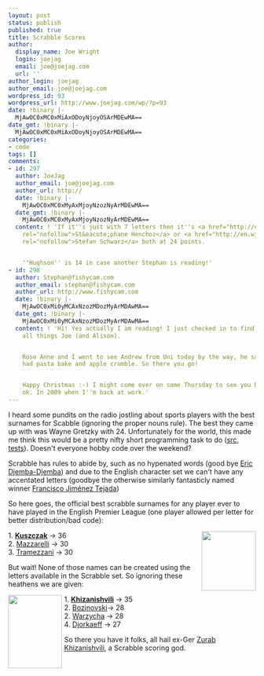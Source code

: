 ```yaml
---
layout: post
status: publish
published: true
title: Scrabble Scores
author:
  display_name: Joe Wright
  login: joejag
  email: joe@joejag.com
  url: ''
author_login: joejag
author_email: joe@joejag.com
wordpress_id: 93
wordpress_url: http://www.joejag.com/wp/?p=93
date: !binary |-
  MjAwOC0xMC0xMiAxODoyNjoyOSArMDEwMA==
date_gmt: !binary |-
  MjAwOC0xMC0xMiAxODoyNjoyOSArMDEwMA==
categories:
- code
tags: []
comments:
- id: 297
  author: JoeJag
  author_email: joe@joejag.com
  author_url: http://
  date: !binary |-
    MjAwOC0xMC0xMyAxMjoyNzozNyArMDEwMA==
  date_gmt: !binary |-
    MjAwOC0xMC0xMyAxMjoyNzozNyArMDEwMA==
  content: ! 'If it''s just with 7 letters then it''s <a href="http://en.wikipedia.org/wiki/St%C3%A9phane_Henchoz"
    rel="nofollow">St&eacute;phane Henchoz</a> or <a href="http://en.wikipedia.org/wiki/Stefan_Schwarz"
    rel="nofollow">Stefan Schwarz</a> both at 24 points.


    ''Hughson'' is 14 in case another Stephan is reading!'
- id: 298
  author: Stephan@fishycam.com
  author_email: stephan@fishycam.com
  author_url: http://www.fishycam.com
  date: !binary |-
    MjAwOC0xMi0yMCAxNzozMDozMyArMDAwMA==
  date_gmt: !binary |-
    MjAwOC0xMi0yMCAxNzozMDozMyArMDAwMA==
  content: ! 'Hi! Yes actually I am reading! I just checked in to find out all about
    all things Joe (and Alison).


    Rose Anne and I went to see Andrew from Uni today by the way, he says hi and we
    had pasta bake and apple crumble. So there you go!


    Happy Christmas :-) I might come over on some Thursday to see you both if that''s
    ok. In 2009 when I''m back at work.'
---
```

<p>I heard some pundits on the radio jostling about sports players with the best surnames for Scabble (ignoring the proper nouns rule).  The best they came up with was Wayne Gretzky with 24.  Unfortunately for the world, this made me think this would be a pretty nifty short programming task to do (<a href="http://www.mywiredempire.com/svn/repos/dave_thomas_kata/src/kata/football/">src</a>, <a href="http://www.mywiredempire.com/svn/repos/dave_thomas_kata/test/kata/football/">tests</a>).  Doesn't everyone hobby code over the weekend?</p>
<p>Scrabble has rules to abide by, such as no hypenated words (good bye <a href="http://en.wikipedia.org/wiki/Eric_Djemba-Djemba">Eric Djemba-Djemba</a>) and due to the English character set we can't have any accentated letters (goodbye the otherwise similarly fantasticly named winner <a href="http://en.wikipedia.org/wiki/Francisco_Jim%C3%A9nez_Tejada">Francisco Jim&eacute;nez Tejada</a>)</p>
<p>So here goes, the official best scrabble surnames for any player ever to have played in the English Premier League (one player allowed per letter for better distribution/bad code):</p>
<p><img style="float: right; padding-left: 5px;" src="{{ site.url }}/images/2008/scrabble_invalid.jpg" alt="" width="110" height="121" /></p>
<p>1. <a href="http://en.wikipedia.org/wiki/Tomasz_Kuszczak"><strong>Kuszczak</strong></a> -> 36<br />
2. <a href="http://en.wikipedia.org/wiki/Giuseppe_Mazzarelli">Mazzarelli</a> -> 30<br />
3. <a href="http://en.wikipedia.org/wiki/Paolo_Tramezzani">Tramezzani</a> -> 30</p>
<p>But wait!  None of those names can be created using the letters available in the Scrabble set.  So ignoring these heathens we are given:</p>
<p><img style="float: left; padding-right: 5px;" src="{{ site.url }}/images/2008/scrabble_winner.jpg" alt="" width="109" height="149" /></p>
<p>1. <a href="http://en.wikipedia.org/wiki/Zurab_Khizanishvili"><strong>Khizanishvili</strong></a> -> 35<br />
2. <a href="http://en.wikipedia.org/wiki/Vlado_Bozinovski">Bozinovski</a>-> 28<br />
2. <a href="http://en.wikipedia.org/wiki/Robert_Warzycha">Warzycha</a> -> 28<br />
4. <a href="http://en.wikipedia.org/wiki/Youri_Djorkaeff">Djorkaeff</a> -> 27</p>
<p>So there you have it folks, all hail ex-Ger <a href="http://en.wikipedia.org/wiki/Zurab_Khizanishvili">Zurab Khizanishvili</a>, a Scrabble scoring god.</p>
